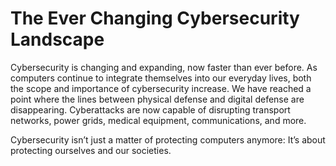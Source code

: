 # The Ever Changing Cybersecurity Landscape

Cybersecurity is changing and expanding, now faster than ever before. As computers continue to integrate themselves into our everyday lives, both the scope and importance of cybersecurity increase. We have reached a point where the lines between physical defense and digital defense are disappearing. Cyberattacks are now capable of disrupting transport networks, power grids, medical equipment, communications, and more.

Cybersecurity isn’t just a matter of protecting computers anymore: It’s about protecting ourselves and our societies.
